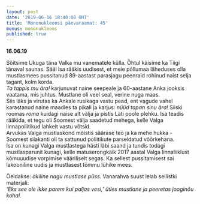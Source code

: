 ```yaml
---
layout: post
date: '2019-06-16 18:40:00 GMT'
title: 'Mononukleoosi päevaraamat: 45'
menus: mononukleoos
published: true
---
```

**16.06.19**

Sõitsime Ukuga täna Valka mu vanematele külla. Õhtul käisime ka Tiigi tänaval saunas. Sääl isa rääkis uudisest, et meie põllumaa läheduses olla mustlasmees pussitanud 89-aastast parasjagu peenraid rohinud naist selja tagant, kolm korda.  
*Ta tappis mu ära!* karjunuvat naine seepeale ja 60-aastane Anka jooksis vaatama, mis juhtus. Mustlane oli veel seal, verine nuga maas.  
Siis läks ja virutas ka Ankale rusikaga vastu pead, ent vagude vahel karastanud naine maadles ta pikali ja karjus: *nüüd tapan sinu ära!* 
Siiski roomas *roma* kuidagi naise alt välja ja pistis Läti poole plehku. Isa teadis rääkida, et tegu oli Soomest välja saadetud mehega, kelle Valga linnapoliitikud lahkelt vastu võtsid.  
Arvukas Valga mustlaskond mõistis säärase teo ja ka mehe hukka - Soomest siiakanti oli ta sattunud poliitikute parseldatud võõrkehana.  
Isa on kunagi Valga mustlastega hästi läbi saand ja tundis todagi mustlasparunit kunagi, kelle matuserongkäik 2017 aastal Valga linnaliiklust kõmuuudise vorpimise vääriliselt segas. Ka sellest pussitamisest sai lakooniline uudis ja mustlasest tõmmu lühike mees.  
 
Öeldakse: *äkiline nagu mustlase püss*. Vanarahva suust leiab sellistki materjali:  
*‘Eks see ole ikke parem kui paljas vesi,’ ütles mustlane ja peeretas jooginõu kohal*.
